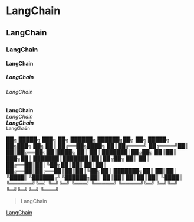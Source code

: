 # LangChain
## LangChain
### LangChain
#### LangChain
##### LangChain
###### LangChain

**LangChain**  
*LangChain*  
***LangChain***  
`LangChain`

██╗      █████╗ ███╗   ██╗ ██████╗  ██████╗██╗  ██╗ █████╗ ██╗███╗   ██╗
██║     ██╔══██╗████╗  ██║██╔════╝ ██╔════╝██║  ██║██╔══██╗██║████╗  ██║
██║     ███████║██╔██╗ ██║██║  ███╗██║     ███████║███████║██║██╔██╗ ██║
██║     ██╔══██║██║╚██╗██║██║   ██║██║     ██╔══██║██╔══██║██║██║╚██╗██║
███████╗██║  ██║██║ ╚████║╚██████╔╝╚██████╗██║  ██║██║  ██║██║██║ ╚████║
╚══════╝╚═╝  ╚═╝╚═╝  ╚═══╝ ╚═════╝  ╚═════╝╚═╝  ╚═╝╚═╝  ╚═╝╚═╝╚═╝  ╚═══╝
> LangChain

[LangChain](https://www.langchain.com/)
